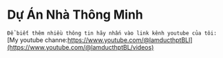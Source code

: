 # Dự Án Nhà Thông Minh


`Để biết thêm nhiều thông tin hãy nhấn vào link kênh youtube của tôi: `[My youtube channe:https://www.youtube.com/@lamducthptBLl](https://www.youtube.com/@lamducthptBL/videos)
